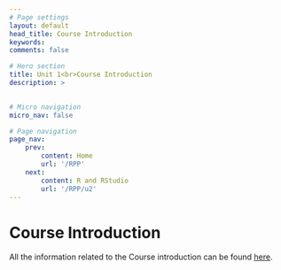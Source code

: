 ```yaml
---
# Page settings
layout: default
head_title: Course Introduction
keywords:
comments: false

# Hero section
title: Unit 1<br>Course Introduction
description: >
    

# Micro navigation
micro_nav: false

# Page navigation
page_nav:
    prev:
        content: Home
        url: '/RPP'
    next:
        content: R and RStudio
        url: '/RPP/u2'
---
```


# Course Introduction 

All the information related to the Course introduction can be found [here](https://docs.google.com/document/d/1kuDPPmrWJj74NYrWp9P-CC4vJnrmm83L6X7kML4cWsc/edit?usp=sharing). 
